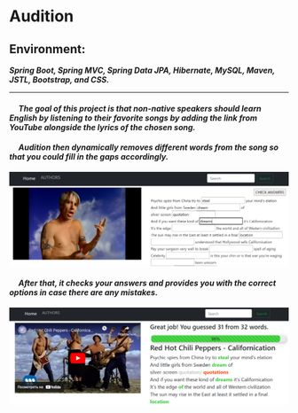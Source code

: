 # Audition
## Environment: 

***Spring Boot, Spring MVC, Spring Data JPA,
Hibernate, MySQL, Maven, JSTL, Bootstrap, and CSS.***

___
<h4>
<i>
 &nbsp;&nbsp;&nbsp;&nbsp;&nbsp;The goal of this project is that non-native speakers should <b>learn English</b> by listening to their favorite songs by adding the link from YouTube alongside the lyrics of the chosen song.
</h4>

<h4>
 &nbsp;&nbsp;&nbsp;&nbsp;&nbsp;<b>Audition</b> then dynamically removes different words from the song so that you could fill in the gaps accordingly. 
</h4>

![Image1](images/Audition%201.png)

<h4>
&nbsp;&nbsp;&nbsp;&nbsp;&nbsp;After that, it <b>checks your answers</b> and provides you with the correct options in case there are any mistakes.
</h4>

![Image1](images/Audition%202.png)
</i>
